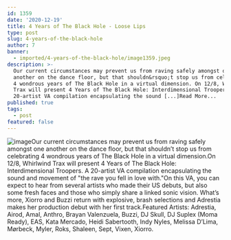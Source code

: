 ```yaml
---
id: 1359
date: '2020-12-19'
title: 4 Years of The Black Hole - Loose Lips
type: post
slug: 4-years-of-the-black-hole
author: 7
banner:
  - imported/4-years-of-the-black-hole/image1359.jpeg
description: >-
  Our current circumstances may prevent us from raving safely amongst one
  another on the dance floor, but that shouldn&rsquo;t stop us from celebrating
  4 wondrous years of The Black Hole in a virtual dimension. On 12/8, Whirlwind
  Trax will present 4 Years of The Black Hole: Interdimensional Troopers. A
  20-artist VA compilation encapsulating the sound [...]Read More...
published: true
tags:
  - post
featured: false
---
```

![image](../imported/4-years-of-the-black-hole/image1359.jpeg)Our current circumstances may prevent us from raving safely amongst one another on the dance floor, but that shouldn’t stop us from celebrating 4 wondrous years of The Black Hole in a virtual dimension.On 12/8, Whirlwind Trax will present 4 Years of The Black Hole: Interdimensional Troopers. A 20-artist VA compilation encapsulating the sound and movement of "the rave you fell in love with."On this VA, you can expect to hear from several artists who made their US debuts, but also some fresh faces and those who simply share a linked sonic vision. What’s more, Xiorro and Buzzi return with explosive, brash selections and Adrestia makes her production debut with her first track.Featured Artists: Adrestia, Airod, Amal, Anthro, Brayan Valenzuela, Buzzi, DJ Skull, DJ Suplex (Moma Ready), EAS, Kata Mercado, Heidi Sabertooth, Indy Nyles, Melissa D’Lima, Mørbeck, Myler, Roks, Shaleen, Sept, Vixen, Xiorro.